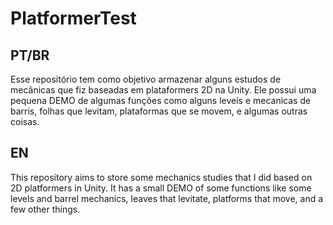 # PlatformerTest
## PT/BR
 Esse repositório tem como objetivo armazenar alguns estudos de mecânicas que fiz baseadas em plataformers 2D na Unity. Ele possui uma pequena DEMO de algumas funções como alguns leveis e mecanicas de barris, folhas que levitam, plataformas que se movem, e algumas outras coisas.
## EN
This repository aims to store some mechanics studies that I did based on 2D platformers in Unity. It has a small DEMO of some functions like some levels and barrel mechanics, leaves that levitate, platforms that move, and a few other things.
